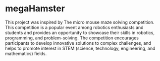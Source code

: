 # megaHamster

This project was inspired by The micro mouse maze solving competition. This competition is a popular event among robotics enthusiasts and students and provides an opportunity to showcase their skills in robotics, programming, and problem-solving. The competition encourages participants to develop innovative solutions to complex challenges, and helps to promote interest in STEM (science, technology, engineering, and mathematics) fields.
